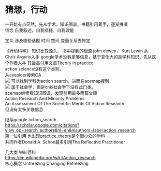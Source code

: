 # 猜想，行动
一开始有点茫然，先从学术，知识图谱，书籍引用着手，逐渐拼凑  
信念 自我叙述，自我损耗，自我效能  

定义 涉及哪些话题 
时间 空间 变量关系去界定

《行动科学》 知识比较源头，
书中提到的根源 john dewey， Kurt Lewin 从Chris Argyris入手 google学术没有足够信息，基于变化大的是学科知识，先从这个作者入手
其最高引用文章Theory in practice  
action science没有这个类别，  
从eyeploer搜索CA  
![](https://duane-1258291235.cos.ap-beijing.myqcloud.com/20190102165321.png)
可以找到学科为action search，进而在acemap搜到  
![](https://duane-1258291235.cos.ap-beijing.myqcloud.com/20190102165608.png)
属于社会学，但是cnki社会学下没有此门类。  
acemap继续看知识图谱，发现引用最多两篇文章  
Action Research And Minority Problems  
An Assessment Of The Scientific Merits Of Action Research  
但没有太多关联信息  

继续google action_search  
https://scholar.google.com/citations?view_op=search_authors&hl=en&mauthors=label:action_research  
第一位引用 也出现practice_theory是个很小众的学科  
共同作者Donald A. Schon最多引用The Reflective Practitioner  
 
几大类 Wiki百科  
https://en.wikipedia.org/wiki/Action_research  
核心概念 Unfreezing Changing Refreezing  

